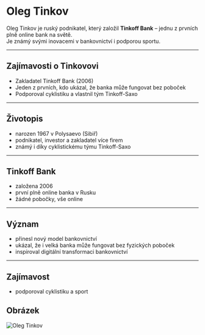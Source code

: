 # Oleg Tinkov

Oleg Tinkov je ruský podnikatel, který založil **Tinkoff Bank** – jednu z prvních plně online bank na světě.  
Je známý svými inovacemi v bankovnictví i podporou sportu.

---

## Zajímavosti o Tinkovovi
- Zakladatel Tinkoff Bank (2006)  
- Jeden z prvních, kdo ukázal, že banka může fungovat bez poboček  
- Podporoval cyklistiku a vlastnil tým Tinkoff-Saxo  

---

## Životopis
- narozen 1967 v Polysaevo (Sibiř)  
- podnikatel, investor a zakladatel více firem  
- známý i díky cyklistickému týmu Tinkoff-Saxo  

---

## Tinkoff Bank
- založena 2006  
- první plně online banka v Rusku  
- žádné pobočky, vše online  

---

## Význam
- přinesl nový model bankovnictví  
- ukázal, že i velká banka může fungovat bez fyzických poboček  
- inspiroval digitální transformaci bankovnictví  

---

## Zajímavost
- podporoval cyklistiku a sport  

## Obrázek
![Oleg Tinkov](https://cdn-s-www.republicain-lorrain.fr/images/7A680B08-4E23-42DF-AC74-FFCA356CD5EB/NW_raw/oleg-tinkov-photo-afp-1468441238.jpg)
